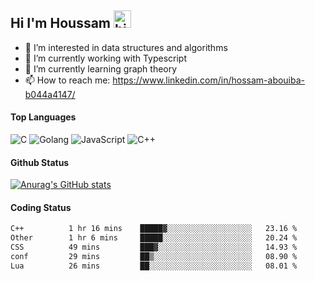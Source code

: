 ## Hi I'm Houssam <img src="https://user-images.githubusercontent.com/1303154/88677602-1635ba80-d120-11ea-84d8-d263ba5fc3c0.gif" width="28px" alt="hi">

- 👀 I’m interested in data structures and algorithms
- 🔭 I’m currently working with Typescript
- 🌱 I’m currently learning graph theory
- 📫 How to reach me: https://www.linkedin.com/in/hossam-abouiba-b044a4147/

#### Top Languages

![C](https://img.shields.io/badge/c-%2300599C.svg?style=for-the-badge&logo=c&logoColor=white)
![Golang](https://img.shields.io/badge/go-blue?style=for-the-badge&logo=Goland)
![JavaScript](https://img.shields.io/badge/javascript-%23323330.svg?style=for-the-badge&logo=javascript&logoColor=%23F7DF1E)
![C++](https://img.shields.io/badge/C%2B%2B-blue?style=for-the-badge&logo=C%2B%2B)


#### Github Status
[![Anurag's GitHub stats](https://github-readme-stats.vercel.app/api?username=0xhoussam&theme=tokyonight)](https://github.com/anuraghazra/github-readme-stats)

#### Coding Status
<!--START_SECTION:waka-->

```txt
C++          1 hr 16 mins    █████▓░░░░░░░░░░░░░░░░░░░   23.16 %
Other        1 hr 6 mins     █████░░░░░░░░░░░░░░░░░░░░   20.24 %
CSS          49 mins         ███▓░░░░░░░░░░░░░░░░░░░░░   14.93 %
conf         29 mins         ██▒░░░░░░░░░░░░░░░░░░░░░░   08.90 %
Lua          26 mins         ██░░░░░░░░░░░░░░░░░░░░░░░   08.01 %
```

<!--END_SECTION:waka-->
